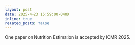 ```yaml
---
layout: post
date: 2025-4-23 15:59:00-0400
inline: true
related_posts: false
---
```


One paper on Nutrition Estimation is accepted by ICMR 2025.